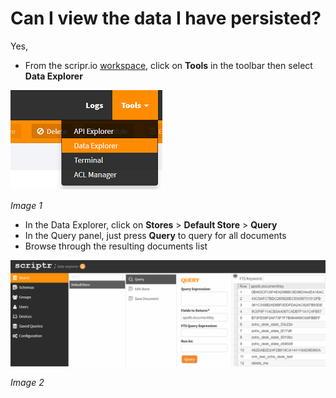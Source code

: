 # Can I view the data I have persisted?
Yes, 

- From the scripr.io [workspace](https://www.scriptr.io/workspace), click on **Tools** in the toolbar then select **Data Explorer**

![Open Data Explorer](./images/open_data_explorer.png)

*Image 1*

- In the Data Explorer, click on **Stores** > **Default Store** > **Query**
- In the Query panel, just press **Query** to query for all documents
- Browse through the resulting documents list

![Query all documents](./images/query_documents.png)

*Image 2*
